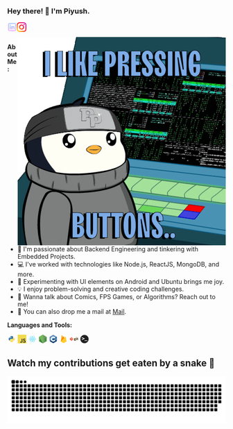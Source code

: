 ### Hey there! 👋 I'm Piyush.

<a href="https://www.linkedin.com/in/darthinvader5/">
  <img align="left" alt="LinkedIn" width="22px" src="https://github.com/Darth-InVader15/temp/blob/main/icons8-linkedin.svg" />
</a>
<a href="https://www.instagram.com/__i.r.i.d.e.s.c.e.n.t___/">
  <img align="left" alt="Instagram" width="22px" src="https://github.com/Darth-InVader15/temp/blob/main/instagram.png" />
</a>

<br />
<br />

<img align="right" alt="GIF" src="https://github.com/Darth-InVader15/temp/blob/main/giphy.gif" />

**About Me:**
 
- 🚀 I'm passionate about Backend Engineering and tinkering with Embedded Projects.
- 💻 I've worked with technologies like Node.js, ReactJS, MongoDB, and more.
- 🌌 Experimenting with UI elements on Android and Ubuntu brings me joy.
- 💡 I enjoy problem-solving and creative coding challenges.
- 💬 Wanna talk about Comics, FPS Games, or Algorithms? Reach out to me!
- 📧 You can also drop me a mail at [Mail](mailto:piyush.singh1315@gmail.com).

**Languages and Tools:**  

<code><img height="20" src="https://raw.githubusercontent.com/github/explore/80688e429a7d4ef2fca1e82350fe8e3517d3494d/topics/python/python.png"></code>
<code><img height="20" src="https://raw.githubusercontent.com/github/explore/80688e429a7d4ef2fca1e82350fe8e3517d3494d/topics/javascript/javascript.png"></code>
<code><img height="20" src="https://raw.githubusercontent.com/github/explore/80688e429a7d4ef2fca1e82350fe8e3517d3494d/topics/react/react.png"></code>
<code><img height="20" src="https://raw.githubusercontent.com/github/explore/80688e429a7d4ef2fca1e82350fe8e3517d3494d/topics/nodejs/nodejs.png"></code>
<code><img height="20" src="https://raw.githubusercontent.com/github/explore/80688e429a7d4ef2fca1e82350fe8e3517d3494d/topics/cpp/cpp.png"></code>
<code><img height="20" src="https://raw.githubusercontent.com/github/explore/80688e429a7d4ef2fca1e82350fe8e3517d3494d/topics/firebase/firebase.png"></code>
<code><img height="20" src="https://raw.githubusercontent.com/github/explore/80688e429a7d4ef2fca1e82350fe8e3517d3494d/topics/git/git.png"></code>
<code><img height="20" src="https://raw.githubusercontent.com/github/explore/80688e429a7d4ef2fca1e82350fe8e3517d3494d/topics/terminal/terminal.png"></code>

## Watch my contributions get eaten by a snake 🐍
![snake gif](https://github.com/Darth-InVader15/temp/blob/main/github-user-contribution.svg)
